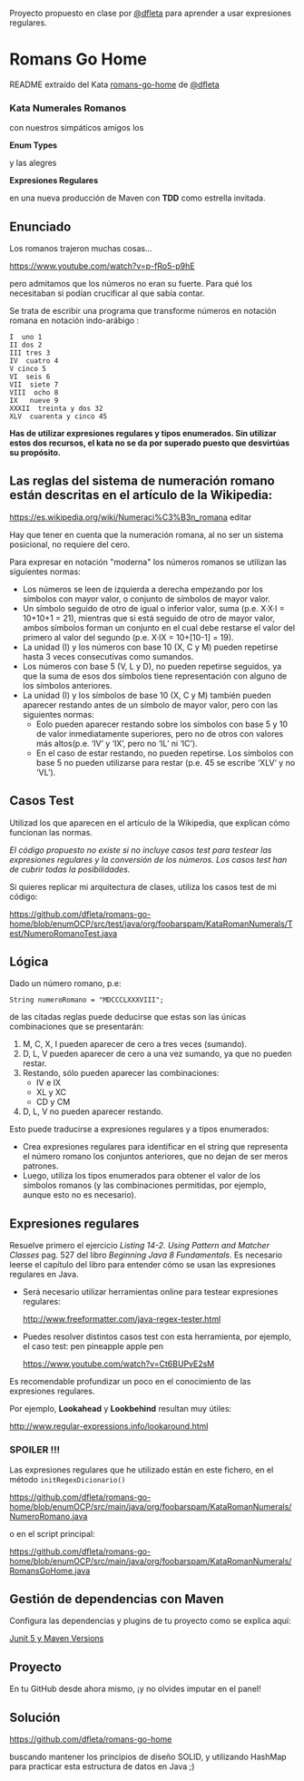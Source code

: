 Proyecto propuesto en clase por [@dfleta](https://github.com/dfleta) para aprender a usar expresiones regulares.

Romans Go Home
==============

README extraído del Kata [romans-go-home](https://github.com/dfleta/romans-go-home) de [@dfleta](https://github.com/dfleta)

### Kata Numerales Romanos

con nuestros simpáticos amigos los

**Enum Types**

y las alegres

**Expresiones Regulares**

en una nueva producción de Maven con **TDD** como estrella invitada.

## Enunciado
Los romanos trajeron muchas cosas...

https://www.youtube.com/watch?v=p-fRo5-p9hE

pero admitamos que los números no eran su fuerte. Para qué los necesitaban si podían crucificar al que sabía contar.

Se trata de escribir una programa que transforme números en notación romana en notación indo-arábigo :

```
I  uno 1
II dos 2
III tres 3 
IV  cuatro 4 
V cinco 5
VI  seis 6
VII  siete 7
VIII  ocho 8
IX   nueve 9
XXXII  treinta y dos 32
XLV  cuarenta y cinco 45
```

**Has de utilizar expresiones regulares y tipos enumerados.
Sin utilizar estos dos recursos, el kata no se da por superado puesto que desvirtúas su propósito.**

## Las reglas del sistema de numeración romano están descritas en el artículo de la Wikipedia:

https://es.wikipedia.org/wiki/Numeraci%C3%B3n_romana
editar

Hay que tener en cuenta que la numeración romana, al no ser un sistema posicional, no requiere del cero.

Para expresar en notación "moderna" los números romanos se utilizan las siguientes normas:

- Los números se leen de izquierda a derecha empezando por los símbolos con mayor valor, o conjunto de símbolos de mayor valor.
- Un símbolo seguido de otro de igual o inferior valor, suma (p.e. X·X·I = 10+10+1 = 21), mientras que si está seguido de otro de mayor valor, ambos símbolos forman un conjunto en el cual debe restarse el valor del primero al valor del segundo (p.e. X·IX = 10+[10-1] = 19).
- La unidad (I) y los números con base 10 (X, C y M) pueden repetirse hasta 3 veces consecutivas como sumandos.
- Los números con base 5 (V, L y D), no pueden repetirse seguidos, ya que la suma de esos dos símbolos tiene representación con alguno de los símbolos anteriores.
- La unidad (I) y los símbolos de base 10 (X, C y M) también pueden aparecer restando antes de un símbolo de mayor valor, pero con las siguientes normas:
    - Eolo pueden aparecer restando sobre los símbolos con base 5 y 10 de valor inmediatamente superiores, pero no de otros con valores más altos(p.e. ‘IV’ y ‘IX’, pero no ‘IL’ ni ‘IC’).
    - En el caso de estar restando, no pueden repetirse.
      Los símbolos con base 5 no pueden utilizarse para restar (p.e. 45 se escribe ‘XLV’ y no ‘VL’).

## Casos Test

Utilizad los que aparecen en el artículo de la Wikipedia, que explican cómo funcionan las normas.

*El código propuesto no existe si no incluye casos test para testear las expresiones regulares y la conversión de los números.
Los casos test han de cubrir todas la posibilidades.*

Si quieres replicar mi arquitectura de clases, utiliza los casos test de mi código:

https://github.com/dfleta/romans-go-home/blob/enumOCP/src/test/java/org/foobarspam/KataRomanNumerals/Test/NumeroRomanoTest.java

## Lógica

Dado un número romano, p.e:

`String numeroRomano = "MDCCCLXXXVIII";`

de las citadas reglas puede deducirse que estas son las únicas combinaciones que se presentarán:

1. M, C, X, I pueden aparecer de cero a tres veces (sumando).
2. D, L, V pueden aparecer de cero a una vez sumando, ya que no pueden restar.
3. Restando, sólo pueden aparecer las combinaciones:
    - IV e IX
    - XL y XC
    - CD y CM
4. D, L, V no pueden aparecer restando.

Esto puede traducirse a expresiones regulares y a tipos enumerados:

- Crea expresiones regulares para identificar en el string que representa el número romano los conjuntos anteriores, que no dejan de ser meros patrones.
- Luego, utiliza los tipos enumerados para obtener el valor de los símbolos romanos (y las combinaciones permitidas, por ejemplo, aunque esto no es necesario).


## Expresiones regulares

Resuelve primero el ejercicio _Listing 14-2. Using Pattern and Matcher Classes_ pag. 527 del libro _Beginning Java 8 Fundamentals_. Es necesario leerse el capítulo del libro para entender cómo se usan las expresiones regulares en Java.

- Será necesario utilizar herramientas online para testear expresiones regulares:

  http://www.freeformatter.com/java-regex-tester.html

- Puedes resolver distintos casos test con esta herramienta, por ejemplo, el caso test:
  pen pineapple apple pen

  https://www.youtube.com/watch?v=Ct6BUPvE2sM

Es recomendable profundizar un poco en el conocimiento de las expresiones regulares.

Por ejemplo, **Lookahead** y **Lookbehind** resultan muy útiles:

http://www.regular-expressions.info/lookaround.html

### SPOILER !!!

Las expresiones regulares que he utilizado están en este fichero, en el método `initRegexDicionario()`

https://github.com/dfleta/romans-go-home/blob/enumOCP/src/main/java/org/foobarspam/KataRomanNumerals/NumeroRomano.java

o en el script principal:

https://github.com/dfleta/romans-go-home/blob/enumOCP/src/main/java/org/foobarspam/KataRomanNumerals/RomansGoHome.java


## Gestión de dependencias con Maven

Configura las dependencias y plugins de tu proyecto como se explica aquí:

[Junit 5 y Maven Versions](./maven-versions.md)

## Proyecto
En tu GitHub desde ahora mismo, ¡y no olvides imputar en el panel!

## Solución
https://github.com/dfleta/romans-go-home

buscando mantener los principios de diseño SOLID, y utilizando HashMap para practicar esta estructura de datos en Java ;)  
